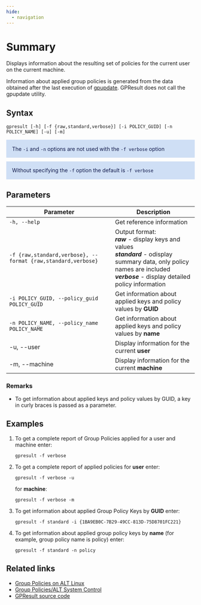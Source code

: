 ```yaml
---
hide:
  - navigation
---
```


# Summary

Displays information about the resulting set of policies for the current user on the current machine.

Information about applied group policies is generated from the data obtained after the last execution of [gpupdate](https://github.com/altlinux/gpupdate). GPResult does not call the gpupdate utility.

## Syntax

```
gpresult [-h] [-f {raw,standard,verbose}] [-i POLICY_GUID] [-n POLICY_NAME] [-u] [-m]
```

<div class="warning" style='padding:0.1em; background-color:#CFDFF5; color:#0F174A'>
<span>
<p style='margin-left:1em; margin-top:1em'>
The <code>-i</code> and <code>-n</code> options  are not used with the <code>-f verbose</code> option
</p></span>
</div>

<div class="warning" style='padding:0.1em; background-color:#CFDFF5; color:#0F174A; margin-top: 10px'>
<span>
<p style='margin-left:1em; margin-top:1em'>
Without specifying the <code>-f</code> option the default is <code>-f verbose</code>
</p></span>
</div>

## Parameters

| Parameter                                                    | Description                                                                                                                                                                               |
| ------------------------------------------------------------ | ----------------------------------------------------------------------------------------------------------------------------------------------------------------------------------------- |
| `-h, --help`                                                 | Get reference information                                                                                                                                                                 |
| `-f {raw,standard,verbose}, --format {raw,standard,verbose}` | Output format:<br> ***raw*** - display keys and values<br> ***standard*** - оdisplay summary data, only policy names are included<br> ***verbose*** - display detailed policy information |
| `-i POLICY_GUID, --policy_guid POLICY_GUID`                  | Get information about applied keys and policy values by **GUID**                                                                                                                          |
| `-n POLICY_NAME, --policy_name POLICY_NAME`                  | Get information about applied keys and policy values by **name**                                                                                                                          |
| -u, --user                                                   | Display information for the current **user**                                                                                                                                              |
| -m, --machine                                                | Display information for the current **machine**                                                                                                                                           |

### Remarks
- To get information about applied keys and policy values by GUID, a key in curly braces is passed as a parameter.

## Examples
1. To get a complete report of Group Policies applied for a user and machine enter:
   
    ```
    gpresult -f verbose
    ```

2. To get a complete report of applied policies for **user** enter:
   
    ```
    gpresult -f verbose -u
    ```

    for **machine**:

    ```
    gpresult -f verbose -m
    ```

3. To get information about applied Group Policy Keys by **GUID** enter:
   
    ```
    gpresult -f standard -i {1BA9EB0C-7B29-49CC-813D-75D8701FC221}
    ```

4. To get information about applied group policy keys by **name** (for example, group policy name is policy) enter:
   
    ```
    gpresult -f standard -n policy
    ```

## Related links
- [Group Policies on ALT Linux](https://www.altlinux.org/Групповые_политики)
- [Group Policies/ALT System Control](https://www.altlinux.org/Групповые_политики/ALT_System_Control)
- [GPResult source code](https://github.com/alxvmr/gpresult)